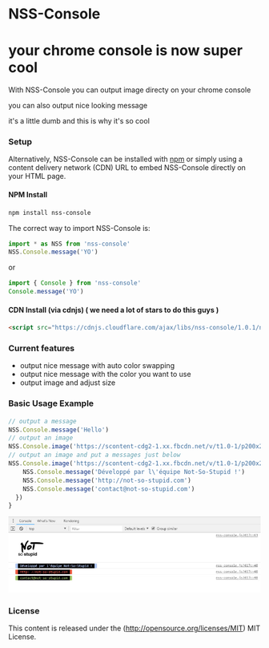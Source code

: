 # NSS-Console
your chrome console is now super cool
=============

With NSS-Console you can output image directy on your chrome console

you can also output nice looking message

it's a little dumb and this is why it's so cool


### Setup ###


Alternatively, NSS-Console can be installed with [npm](https://docs.npmjs.com/getting-started/what-is-npm) or simply using a content delivery network (CDN) URL to embed NSS-Console directly on your HTML page.

#### NPM Install

```sh
npm install nss-console
```
The correct way to import NSS-Console is:

```js
import * as NSS from 'nss-console'
NSS.Console.message('YO')
```
or
```js
import { Console } from 'nss-console'
Console.message('YO')
```

#### CDN Install (via cdnjs) ( we need a lot of stars to do this guys )

```html
<script src="https://cdnjs.cloudflare.com/ajax/libs/nss-console/1.0.1/nss-console.min.js"></script>
```

### Current features ###

- output nice message with auto color swapping
- output nice message with the color you want to use
- output image and adjust size

### Basic Usage Example ###

```js
// output a message
NSS.Console.message('Hello')
// output an image
NSS.Console.image('https://scontent-cdg2-1.xx.fbcdn.net/v/t1.0-1/p200x200/35966_149142151763715_7577518_n.jpg?_nc_cat=0&oh=73843ee73938ed97dc52fc91ae4fdcd8&oe=5C3B257A')
// output an image and put a messages just below
NSS.Console.image('https://scontent-cdg2-1.xx.fbcdn.net/v/t1.0-1/p200x200/35966_149142151763715_7577518_n.jpg?_nc_cat=0&oh=73843ee73938ed97dc52fc91ae4fdcd8&oe=5C3B257A', 0.5).then(response => {
    NSS.Console.message('Développé par l\'équipe Not-So-Stupid !')
    NSS.Console.message('http://not-so-stupid.com')
    NSS.Console.message('contact@not-so-stupid.com')
  })
}
```
![NSS-Console demo](https://raw.githubusercontent.com/jerome-birembaut/nss-console/master/assets/demo0.jpg)

### License ###

This content is released under the (http://opensource.org/licenses/MIT) MIT License.
